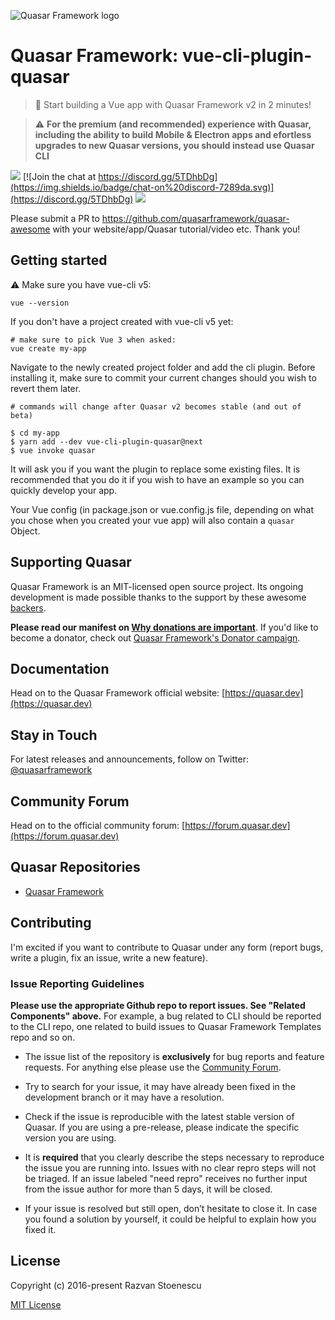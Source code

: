 ![Quasar Framework logo](https://cdn.quasar.dev/logo-v2/header.png)

# Quasar Framework: vue-cli-plugin-quasar

> :rocket: Start building a Vue app with Quasar Framework v2 in 2 minutes!

> :warning: **For the premium (and recommended) experience with Quasar, including the ability to build Mobile & Electron apps and efortless upgrades to new Quasar versions, you should instead use Quasar CLI**

<a href="https://badge.fury.io/js/vue-cli-plugin-quasar" target="_blank"><img src="https://badge.fury.io/js/vue-cli-plugin-quasar.svg"></a>
[![Join the chat at https://discord.gg/5TDhbDg](https://img.shields.io/badge/chat-on%20discord-7289da.svg)](https://discord.gg/5TDhbDg)
<a href="https://forum.quasar.dev" target="_blank"><img src="https://img.shields.io/badge/community-forum-brightgreen.svg"></a>

Please submit a PR to https://github.com/quasarframework/quasar-awesome with your website/app/Quasar tutorial/video etc. Thank you!

## Getting started

:warning:  Make sure you have vue-cli v5:

```
vue --version
```

If you don't have a project created with vue-cli v5 yet:

```
# make sure to pick Vue 3 when asked:
vue create my-app
```

Navigate to the newly created project folder and add the cli plugin. Before installing it, make sure to commit your current changes should you wish to revert them later.

```
# commands will change after Quasar v2 becomes stable (and out of beta)

$ cd my-app
$ yarn add --dev vue-cli-plugin-quasar@next
$ vue invoke quasar
```

It will ask you if you want the plugin to replace some existing files. It is recommended that you do it if you wish to have an example so you can quickly develop your app.

Your Vue config (in package.json or vue.config.js file, depending on what you chose when you created your vue app) will also contain a `quasar` Object.

## Supporting Quasar
Quasar Framework is an MIT-licensed open source project. Its ongoing development is made possible thanks to the support by these awesome [backers](https://github.com/rstoenescu/quasar-framework/blob/dev/backers.md).

**Please read our manifest on [Why donations are important](https://quasar.dev/why-donate)**. If you'd like to become a donator, check out [Quasar Framework's Donator campaign](https://donate.quasar.dev).

## Documentation

Head on to the Quasar Framework official website: [https://quasar.dev](https://quasar.dev)

## Stay in Touch

For latest releases and announcements, follow on Twitter: [@quasarframework](https://twitter.com/quasarframework)

## Community Forum

Head on to the official community forum: [https://forum.quasar.dev](https://forum.quasar.dev)

## Quasar Repositories

* [Quasar Framework](https://github.com/quasarframework)

## Contributing

I'm excited if you want to contribute to Quasar under any form (report bugs, write a plugin, fix an issue, write a new feature).

### Issue Reporting Guidelines

**Please use the appropriate Github repo to report issues. See "Related Components" above.** For example, a bug related to CLI should be reported to the CLI repo, one related to build issues to Quasar Framework Templates repo and so on.

- The issue list of the repository is **exclusively** for bug reports and feature requests. For anything else please use the [Community Forum](https://forum.quasar.dev).

- Try to search for your issue, it may have already been fixed in the development branch or it may have a resolution.

- Check if the issue is reproducible with the latest stable version of Quasar. If you are using a pre-release, please indicate the specific version you are using.

- It is **required** that you clearly describe the steps necessary to reproduce the issue you are running into. Issues with no clear repro steps will not be triaged. If an issue labeled "need repro" receives no further input from the issue author for more than 5 days, it will be closed.

- If your issue is resolved but still open, don’t hesitate to close it. In case you found a solution by yourself, it could be helpful to explain how you fixed it.

## License

Copyright (c) 2016-present Razvan Stoenescu

[MIT License](http://en.wikipedia.org/wiki/MIT_License)
